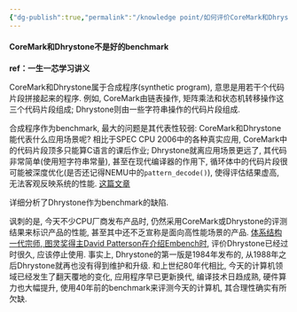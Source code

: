 ```yaml
---
{"dg-publish":true,"permalink":"/knowledge point/如何评价CoreMark和Dhrystone？/","dgPassFrontmatter":true}
---
```


#### CoreMark和Dhrystone不是好的benchmark

**ref：一生一芯学习讲义**

CoreMark和Dhrystone属于合成程序(synthetic program), 意思是用若干个代码片段拼接起来的程序. 例如, CoreMark由链表操作, 矩阵乘法和状态机转移操作这三个代码片段组成; Dhrystone则由一些字符串操作的代码片段组成.

合成程序作为benchmark, 最大的问题是其代表性较弱: CoreMark和Dhrystone能代表什么应用场景呢? 相比于SPEC CPU 2006中的各种真实应用, CoreMark中的代码片段顶多只能算C语言的课后作业; Dhrystone就离应用场景更远了, 其代码非常简单(使用短字符串常量), 甚至在现代编译器的作用下, 循环体中的代码片段很可能被深度优化(是否还记得NEMU中的`pattern_decode()`), 使得评估结果虚高, 无法客观反映系统的性能. [这篇文章](https://www.transputer.net/tn/27/tn27.html)

详细分析了Dhrystone作为benchmark的缺陷.

讽刺的是, 今天不少CPU厂商发布产品时, 仍然采用CoreMark或Dhrystone的评测结果来标识产品的性能, 甚至其中还不乏宣称是面向高性能场景的产品. [体系结构一代宗师, 图灵奖得主David Patterson在介绍Embench时](https://www.sigarch.org/embench-recruiting-for-the-long-overdue-and-deserved-demise-of-dhrystone-as-a-benchmark-for-embedded-computing/), 评价Dhrystone已经过时很久, 应该停止使用. 事实上, Dhrystone的第一版是1984年发布的, 从1988年之后Dhrystone就再也没有得到维护和升级. 和上世纪80年代相比, 今天的计算机领域已经发生了翻天覆地的变化, 应用程序早已更新换代, 编译技术日趋成熟, 硬件算力也大幅提升, 使用40年前的benchmark来评测今天的计算机, 其合理性确实有所欠缺.